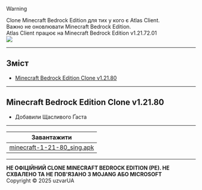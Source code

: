 > [!Warning]
> Clone Minecraft Bedrock Edition для тих у кого є Atlas Client. <br>
> Важно не оновлювати Minecraft Bedrock Edition. <br>
> Atlas Client працює на Minecraft Bedrock Edition v1.21.72.01 <br>
> ![](https://uzvarua.github.io/clone-minecraft-bedrock-edition/images/atlasmenu.webp) <br>
***
## Зміст
- [Minecraft Bedrock Edition Clone v1.21.80](#minecraft-bedrock-edition-clone-v12180)
***
## Minecraft Bedrock Edition Clone v1.21.80
- Добавили Щасливого Ґаста
***
| Завантажити |
|---|
| [minecraft-1-21-80_sing.apk](https://github.com/uzvarUA/clone-minecraft-bedrock-edition/releases/download/v1.21.80-clone/minecraft-1-21-80_sign.apk)
***
**НЕ ОФІЦІЙНИЙ CLONE MINECRAFT BEDROCK EDITION (PE). НЕ СХВАЛЕНО ТА НЕ ПОВ'ЯЗАНО З MOJANG АБО MICROSOFT**<br>
Copyright © 2025 uzvarUA
